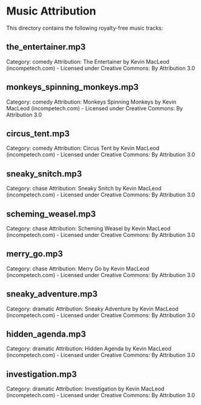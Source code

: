 # Music Attribution

This directory contains the following royalty-free music tracks:

## the_entertainer.mp3
Category: comedy
Attribution: The Entertainer by Kevin MacLeod (incompetech.com) - Licensed under Creative Commons: By Attribution 3.0

## monkeys_spinning_monkeys.mp3
Category: comedy
Attribution: Monkeys Spinning Monkeys by Kevin MacLeod (incompetech.com) - Licensed under Creative Commons: By Attribution 3.0

## circus_tent.mp3
Category: comedy
Attribution: Circus Tent by Kevin MacLeod (incompetech.com) - Licensed under Creative Commons: By Attribution 3.0

## sneaky_snitch.mp3
Category: chase
Attribution: Sneaky Snitch by Kevin MacLeod (incompetech.com) - Licensed under Creative Commons: By Attribution 3.0

## scheming_weasel.mp3
Category: chase
Attribution: Scheming Weasel by Kevin MacLeod (incompetech.com) - Licensed under Creative Commons: By Attribution 3.0

## merry_go.mp3
Category: chase
Attribution: Merry Go by Kevin MacLeod (incompetech.com) - Licensed under Creative Commons: By Attribution 3.0

## sneaky_adventure.mp3
Category: dramatic
Attribution: Sneaky Adventure by Kevin MacLeod (incompetech.com) - Licensed under Creative Commons: By Attribution 3.0

## hidden_agenda.mp3
Category: dramatic
Attribution: Hidden Agenda by Kevin MacLeod (incompetech.com) - Licensed under Creative Commons: By Attribution 3.0

## investigation.mp3
Category: dramatic
Attribution: Investigation by Kevin MacLeod (incompetech.com) - Licensed under Creative Commons: By Attribution 3.0

